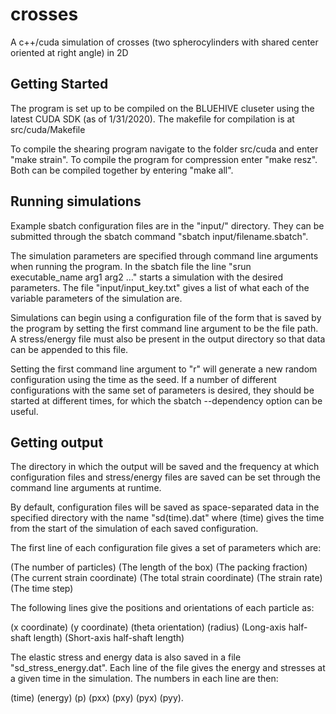 # crosses
A c++/cuda simulation of crosses (two spherocylinders with shared center oriented at right angle) in 2D

## Getting Started

The program is set up to be compiled on the BLUEHIVE cluseter using the latest CUDA SDK (as of 1/31/2020). The makefile for compilation is at src/cuda/Makefile

To compile the shearing program navigate to the folder src/cuda and enter "make strain".  To compile the program for compression enter "make resz".  Both can be compiled together by entering "make all".

## Running simulations

Example sbatch configuration files are in the "input/" directory.  They can be submitted through the sbatch command "sbatch input/filename.sbatch".

The simulation parameters are specified through command line arguments when running the program.  In the sbatch file the line "srun executable_name arg1 arg2 ..." starts a simulation with the desired parameters. The file "input/input_key.txt" gives a list of what each of the variable parameters of the simulation are.

Simulations can begin using a configuration file of the form that is saved by the program by setting the first command line argument to  be the file path.  A stress/energy file must also be present in the output directory so that data can be appended to this file.

Setting the first command line argument to "r" will generate a new random configuration using the time as the seed.  If a number of different configurations with the same set of parameters is desired, they should be started at different times, for which the sbatch --dependency option can be useful.

## Getting output

The directory in which the output will be saved and the frequency at which configuration files and stress/energy files are saved can be set through the command line arguments at runtime.

By default, configuration files will be saved as space-separated data in the specified directory with the name "sd(time).dat" where (time) gives the time from the start of the simulation of each saved configuration.

The first line of each configuration file gives a set of parameters which are: 

(The number of particles) (The length of the box) (The packing fraction) (The current strain coordinate) (The total strain coordinate) (The strain rate) (The time step)

The following lines give the positions and orientations of each particle as:

(x coordinate) (y coordinate) (theta orientation) (radius) (Long-axis half-shaft length) (Short-axis half-shaft length)

The elastic stress and energy data is also saved in a file "sd_stress_energy.dat".  Each line of the file gives the energy and stresses at a given time in the simulation. The numbers in each line are then:

(time) (energy) (p) (pxx) (pxy) (pyx) (pyy).
